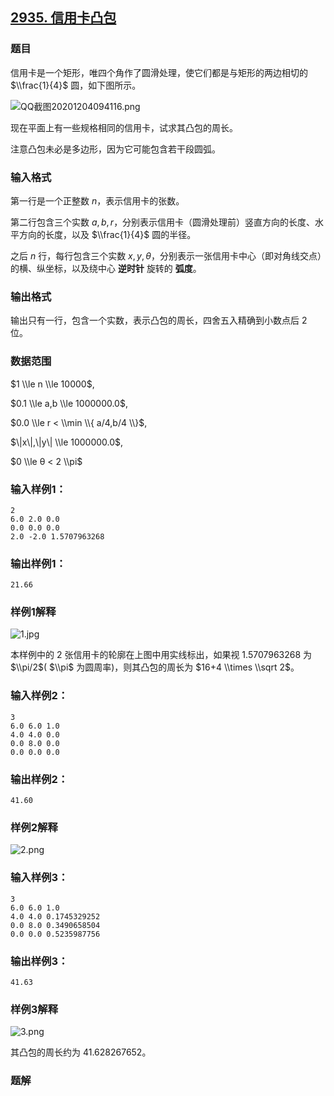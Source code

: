 ## [2935\. 信用卡凸包](https://www.acwing.com/problem/content/2938/)

### 题目

信用卡是一个矩形，唯四个角作了圆滑处理，使它们都是与矩形的两边相切的 $\\frac{1}{4}$ 圆，如下图所示。

![QQ截图20201204094116.png](https://cdn.acwing.com/media/article/image/2020/12/04/19_d45f3cd235-QQ截图20201204094116.png)

现在平面上有一些规格相同的信用卡，试求其凸包的周长。

注意凸包未必是多边形，因为它可能包含若干段圆弧。

### 输入格式

第一行是一个正整数 $n$，表示信用卡的张数。

第二行包含三个实数 $a, b, r$，分别表示信用卡（圆滑处理前）竖直方向的长度、水平方向的长度，以及 $\\frac{1}{4}$ 圆的半径。

之后 $n$ 行，每行包含三个实数 $x, y, θ$，分别表示一张信用卡中心（即对角线交点）的横、纵坐标，以及绕中心 **逆时针** 旋转的 **弧度**。

### 输出格式

输出只有一行，包含一个实数，表示凸包的周长，四舍五入精确到小数点后 $2$ 位。

### 数据范围

$1 \\le n \\le 10000$,

$0.1 \\le a,b \\le 1000000.0$,

$0.0 \\le r < \\min \\{ a/4,b/4 \\}$,

$\|x\|,\|y\| \\le 1000000.0$,

$0 \\le θ < 2 \\pi$

### 输入样例1：

```
2
6.0 2.0 0.0
0.0 0.0 0.0
2.0 -2.0 1.5707963268
```

### 输出样例1：

```
21.66
```

### 样例1解释

![1.jpg](https://cdn.acwing.com/media/article/image/2020/12/04/19_f97ba0f435-1.jpg)

本样例中的 $2$ 张信用卡的轮廓在上图中用实线标出，如果视 $1.5707963268$ 为 $\\pi/2$( $\\pi$ 为圆周率)，则其凸包的周长为 $16+4 \\times \\sqrt 2$。

### 输入样例2：

```
3
6.0 6.0 1.0
4.0 4.0 0.0
0.0 8.0 0.0
0.0 0.0 0.0
```

### 输出样例2：

```
41.60
```

### 样例2解释

![2.png](https://cdn.acwing.com/media/article/image/2020/12/04/19_2f0a3d8635-2.png)

### 输入样例3：

```
3
6.0 6.0 1.0
4.0 4.0 0.1745329252
0.0 8.0 0.3490658504
0.0 0.0 0.5235987756
```

### 输出样例3：

```
41.63
```

### 样例3解释

![3.png](https://cdn.acwing.com/media/article/image/2020/12/04/19_6557c7a035-3.png)

其凸包的周长约为 $41.628267652$。

### 题解


